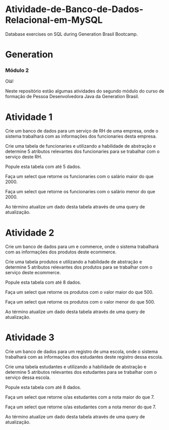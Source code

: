 # Atividade-de-Banco-de-Dados-Relacional-em-MySQL
Database exercises on SQL during Generation Brasil Bootcamp.

# Generation

### Módulo 2

<p>Olá! </p>

<p>Neste repositório estão algumas atividades do segundo módulo do curso de formação de Pessoa Desenvolvedora Java da Generation Brasil.</p>

###

# Atividade 1
<p>Crie um banco de dados para um serviço de RH de uma empresa, onde o sistema trabalhará com as informações dos funcionaries desta empresa.</p>
<p>Crie uma tabela de funcionaries e utilizando a habilidade de abstração e determine 5 atributos relevantes dos funcionaries para se trabalhar com o serviço deste RH.</p>
<p>Popule esta tabela com até 5 dados.</p>
<p>Faça um select que retorne os funcionaries com o salário maior do que 2000.</p>
<p>Faça um select que retorne os funcionaries com o salário menor do que 2000.</p>
<p>Ao término atualize um dado desta tabela através de uma query de atualização.</p>


# Atividade 2
<p>Crie um banco de dados para um e commerce, onde o sistema trabalhará com as informações dos produtos deste ecommerce.</p>
<p>Crie uma tabela produtos e utilizando a habilidade de abstração e determine 5 atributos relevantes dos produtos para se trabalhar com o serviço deste ecommerce.</p>
<p>Popule esta tabela com até 8 dados.</p>
<p>Faça um select que retorne os produtos com o valor maior do que 500.</p>
<p>Faça um select que retorne os produtos com o valor menor do que 500.</p>
<p>Ao término atualize um dado desta tabela através de uma query de atualização.</p>


# Atividade 3
<p>Crie um banco de dados para um registro de uma escola, onde o sistema trabalhará com as informações dos estudantes deste registro dessa escola.</p>
<p>Crie uma tabela estudantes e utilizando a habilidade de abstração e determine 5 atributos relevantes dos estudantes para se trabalhar com o serviço dessa escola.</p>
<p>Popule esta tabela com até 8 dados.</p>
<p>Faça um select que retorne o/as estudantes com a nota maior do que 7.</p>
<p>Faça um select que retorne o/as estudantes com a nota menor do que 7.</p>
<p>Ao término atualize um dado desta tabela através de uma query de atualização.</p>

